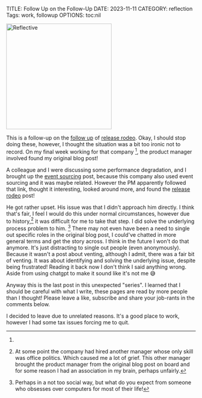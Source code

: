 TITLE: Follow Up on the Follow-Up
DATE: 2023-11-11
CATEGORY: reflection
Tags: work, followup
OPTIONS: toc:nil

<style>
img[src="/images/2023/follow-up.png"]{
  height: 20em;
}
</style>

![Reflective](/images/2023/follow-up.png)

This is a follow-up on the [follow up]({filename}/followup-releasing.md) of [release rodeo]({filename}/releasing-software.md).
Okay, I should stop doing these,
however, I thought the situation was a bit too ironic not to record.
On my final week working for that company [^unrelated-reasons],
the product manager involved found my original blog post!

A colleague and I were discussing some performance degradation,
and I brought up the [event sourcing]({filename}/undeadlock-event-source.md) post, 
because this company also used event sourcing and it was maybe related.
However the PM apparently followed that link, 
thought it interesting, looked around more, and found the [release rodeo]({filename}/releasing-software.md) post!

He got rather upset.
His issue was that I didn't approach him directly.
I think that's fair, 
I feel I would do this under normal circumstances,
however due to history,[^ayden] 
it was difficult for me to take that step.
I did solve the underlying process problem to him. [^perhaps-antisocial]
There may not even have been a need
to single out specific roles in the original blog post,
I could've chatted in more general
terms and get the story across.
I think in the future I won't do that anymore.
It's just distracting to single out people (even anonymously).
Because it wasn't a post about venting,
although I admit, there was a fair bit of venting.
It was about identifying and solving the underlying issue,
despite being frustrated!
Reading it back now I don't think I said anything wrong.
Aside from using chatgpt to make it sound like it's not me 😅

Anyway this is the last post in this unexpected "series".
I learned that I should be careful with what I write,
these pages are read by more people than I thought!
Please leave a like, subscribe and share your job-rants in the comments below.

[^unrelated-reasons]: 
   I decided to leave due to unrelated reasons.
   It's a good place to work,
   however I had some tax issues forcing me to quit.

[^seriously-why-reading]: I guess the days of nobody reading these are really over...
                          Back in 2017 nobody [read]({filename}why-blog-2023.md) these!

[^ayden]: At some point the company had hired another manager whose only skill was office politics.
          Which caused me a lot of grief.
          This other manager brought the product manager from the original blog post on board 
          and for some reason I had an association in my brain, perhaps unfairly.

[^perhaps-antisocial]: Perhaps in a not too social way, but what do you expect from someone who obsesses over computers for most of their life!
